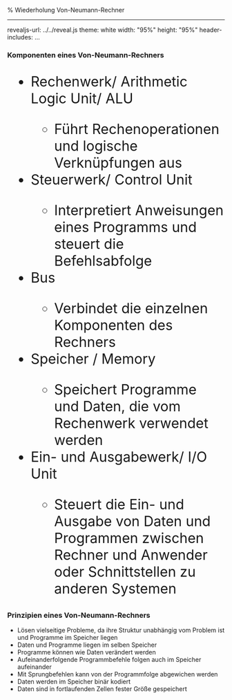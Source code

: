 % Wiederholung Von-Neumann-Rechner

---
revealjs-url: ../../reveal.js
theme: white
width: \"95%\"
height: \"95%\"
header-includes:
    <style>
    .beispiel {
      border:3px;
      border-style:solid;
      border-color:black;
      width:fit-content;
      margin:auto;
    }
    .wichtig {
      border:3px;
      border-style:solid;
      border-color:red;
      width:fit-content;
      margin:auto;
    }
    </style>
...

### Komponenten eines Von-Neumann-Rechners
<font size="6">
<ul>
<li class="fragment fade-in" data-fragment-index="2">Rechenwerk/ Arithmetic Logic Unit/ ALU</li>
<ul>
<li class="fragment fade-in" data-fragment-index="1">Führt Rechenoperationen und logische Verknüpfungen aus</li>
</ul>
<li class="fragment fade-in" data-fragment-index="4">Steuerwerk/ Control Unit</li>
<ul>
<li class="fragment fade-in" data-fragment-index="3">Interpretiert Anweisungen eines Programms und steuert die Befehlsabfolge</li>
</ul>
<li class="fragment fade-in" data-fragment-index="6">Bus</li>
<ul>
<li class="fragment fade-in" data-fragment-index="5">Verbindet die einzelnen Komponenten des Rechners</li>
</ul>
<li class="fragment fade-in" data-fragment-index="8">Speicher / Memory</li>
<ul>
<li class="fragment fade-in" data-fragment-index="7">Speichert Programme und Daten, die vom Rechenwerk verwendet werden</li>
</ul>
<li class="fragment fade-in" data-fragment-index="10">Ein- und Ausgabewerk/ I/O Unit</li>
<ul>
<li class="fragment fade-in" data-fragment-index="9">Steuert die Ein- und Ausgabe von Daten und Programmen zwischen Rechner und Anwender oder Schnittstellen zu anderen Systemen</li>
</ul>
</ul>

</font>

### Prinzipien eines Von-Neumann-Rechners
<ul>
<li class="fragment fade-in">Lösen vielseitige Probleme, da ihre Struktur unabhängig vom Problem ist und Programme im Speicher liegen</li>
<li class="fragment fade-in">Daten und Programme liegen im selben Speicher</li>
<li class="fragment fade-in">Programme können wie Daten verändert werden</li>
<li class="fragment fade-in">Aufeinanderfolgende Programmbefehle folgen auch im Speicher aufeinander</li>
<li class="fragment fade-in">Mit Sprungbefehlen kann von der Programmfolge abgewichen werden</li>
<li class="fragment fade-in">Daten werden im Speicher binär kodiert</li>
<li class="fragment fade-in">Daten sind in fortlaufenden Zellen fester Größe gespeichert</li>
</ul>
